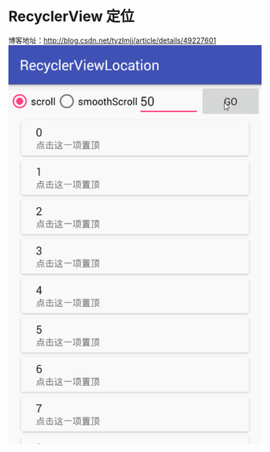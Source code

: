 # RecyclerView 定位
博客地址：http://blog.csdn.net/tyzlmjj/article/details/49227601
![RecyclerViewLocation](https://github.com/tyzlmjj/IMAGES/blob/master/RecyclerViewLocation.gif?raw=true)